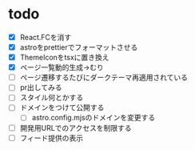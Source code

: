 # todo

- [x] React.FCを消す
- [x] astroをprettierでフォーマットさせる
- [x] ThemeIconをtsxに置き換え
- [x] ページ一覧動的生成->むり
- [ ] ページ遷移するたびにダークテーマ再適用されている
- [ ] pr出してみる
- [ ] スタイル何とかする
- [ ] ドメインをつけて公開する
  - [ ] astro.config.mjsのドメインを変更する
- [ ] 開発用URLでのアクセスを制限する
- [ ] フィード提供の表示
